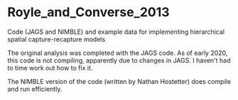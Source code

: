 # Royle_and_Converse_2013
Code (JAGS and NIMBLE) and example data for implementing hierarchical spatial capture-recapture models

The original analysis was completed with the JAGS code. As of early 2020, this code is not compiling, apparently due to changes in JAGS. I haven't had to time work out how to fix it.  

The NIMBLE version of the code (written by Nathan Hostetter) does compile and run efficiently. 
